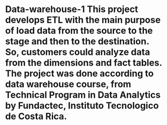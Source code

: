 # Data-warehouse-1 This project develops ETL with the main purpose of load data from the source to the stage and then to the destination. So, customers could analyze data from the dimensions and fact tables. The project was done according to data warehouse course, from Technical Program in Data Analytics by Fundactec, Instituto Tecnologico de Costa Rica.            
